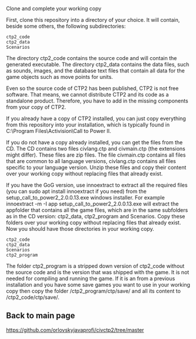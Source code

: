 Clone and complete your working copy

First, clone this repository into a directory of your choice. It will contain, beside some others, the following subdirectories:

    ctp2_code
    ctp2_data
    Scenarios

The directory ctp2_code contains the source code and will contain the generated executable. The directory ctp2_data contains the data files, such as sounds, images, and the database text files that contain all data for the game objects such as move points for units.

Even so the source code of CTP2 has been published, CTP2 is not free software. That means, we cannot distribute CTP2 and its code as a standalone product. Therefore, you have to add in the missing components from your copy of CTP2.

If you already have a copy of CTP2 installed, you can just copy everything from this repository into your installation, which is typically found in C:\Program Files\Activision\Call to Power II\.

If you do not have a copy already installed, you can get the files from the CD. The CD contains two files civlang.ctp and civmain.ctp (the extensions might differ). These files are zip files. The file civmain.ctp contains all files that are common to all language versions, civlang.ctp contains all files specific to your language version. Unzip these files and copy their content over your working copy without replacing files that already exist.

If you have the GoG version, use innoextract to extract all the required files (you can sudo apt install innoextract if you need) from the setup_call_to_power2_2.0.0.13.exe windows installer. For example innoextract -m -I app  setup_call_to_power2_2.0.0.13.exe will extract the appfolder that contains all the game files, which are in the same subfolders as in the CD version: ctp2_data, ctp2_program and Scenarios. Copy these folders over your working copy without replacing files that already exist. Now you should have those directories in your working copy.

    ctp2_code
    ctp2_data
    Scenarios
    ctp2_program

The folder ctp2_program is a stripped down version of ctp2_code without the source code and is the version that was shipped with the game. It is not needed for compiling and running the game. If it is an from a previous installation and you have some save games you want to use in your working copy then copy the folder /ctp2_program/ctp/save/ and all its content to /ctp2_code/ctp/save/.

## Back to main page
https://github.com/orlovskyjavaprofi/civctp2/tree/master
